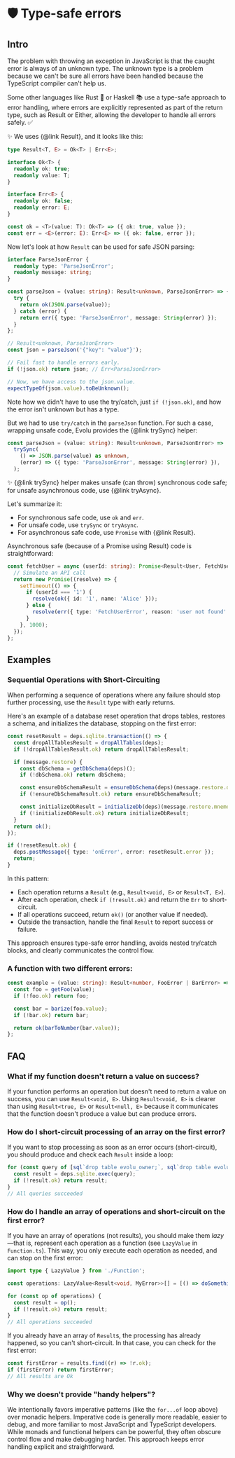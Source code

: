 # 🛡️ Type-safe errors

## Intro

The problem with throwing an exception in JavaScript is that the caught error is always of an unknown type. The unknown type is a problem because we can't be sure all errors have been handled because the TypeScript compiler can't help us.

Some other languages like Rust 🦀 or Haskell 📚 use a type-safe approach to error handling, where errors are explicitly represented as part of the return type, such as Result or Either, allowing the developer to handle all errors safely. ✅

✨ We uses {@link Result}, and it looks like this:

```typescript
type Result<T, E> = Ok<T> | Err<E>;

interface Ok<T> {
  readonly ok: true;
  readonly value: T;
}

interface Err<E> {
  readonly ok: false;
  readonly error: E;
}

const ok = <T>(value: T): Ok<T> => ({ ok: true, value });
const err = <E>(error: E): Err<E> => ({ ok: false, error });
```

Now let's look at how `Result` can be used for safe JSON parsing:

```typescript
interface ParseJsonError {
  readonly type: 'ParseJsonError';
  readonly message: string;
}

const parseJson = (value: string): Result<unknown, ParseJsonError> => {
  try {
    return ok(JSON.parse(value));
  } catch (error) {
    return err({ type: 'ParseJsonError', message: String(error) });
  }
};

// Result<unknown, ParseJsonError>
const json = parseJson('{"key": "value"}');

// Fail fast to handle errors early.
if (!json.ok) return json; // Err<ParseJsonError>

// Now, we have access to the json.value.
expectTypeOf(json.value).toBeUnknown();
```

Note how we didn't have to use the try/catch, just `if (!json.ok)`, and how the error isn't unknown but has a type.

But we had to use `try/catch` in the `parseJson` function. For such a case, wrapping unsafe code, Evolu provides the {@link trySync} helper:

```typescript
const parseJson = (value: string): Result<unknown, ParseJsonError> =>
  trySync(
    () => JSON.parse(value) as unknown,
    (error) => ({ type: 'ParseJsonError', message: String(error) }),
  );
```

✨ {@link trySync} helper makes unsafe (can throw) synchronous code safe; for unsafe asynchronous code, use {@link tryAsync}.

Let's summarize it:

- For synchronous safe code, use `ok` and `err`.
- For unsafe code, use `trySync` or `tryAsync`.
- For asynchronous safe code, use `Promise` with {@link Result}.

Asynchronous safe (because of a Promise using Result) code is straightforward:

```typescript
const fetchUser = async (userId: string): Promise<Result<User, FetchUserError>> => {
  // Simulate an API call
  return new Promise((resolve) => {
    setTimeout(() => {
      if (userId === '1') {
        resolve(ok({ id: '1', name: 'Alice' }));
      } else {
        resolve(err({ type: 'FetchUserError', reason: 'user not found' }));
      }
    }, 1000);
  });
};
```

## Examples

### Sequential Operations with Short-Circuiting

When performing a sequence of operations where any failure should stop further processing, use the `Result` type with early returns.

Here's an example of a database reset operation that drops tables, restores a schema, and initializes the database, stopping on the first error:

```typescript
const resetResult = deps.sqlite.transaction(() => {
  const dropAllTablesResult = dropAllTables(deps);
  if (!dropAllTablesResult.ok) return dropAllTablesResult;

  if (message.restore) {
    const dbSchema = getDbSchema(deps)();
    if (!dbSchema.ok) return dbSchema;

    const ensureDbSchemaResult = ensureDbSchema(deps)(message.restore.dbSchema, dbSchema.value);
    if (!ensureDbSchemaResult.ok) return ensureDbSchemaResult;

    const initializeDbResult = initializeDb(deps)(message.restore.mnemonic);
    if (!initializeDbResult.ok) return initializeDbResult;
  }
  return ok();
});

if (!resetResult.ok) {
  deps.postMessage({ type: 'onError', error: resetResult.error });
  return;
}
```

In this pattern:

- Each operation returns a `Result` (e.g., `Result<void, E>` or `Result<T, E>`).
- After each operation, check `if (!result.ok)` and return the `Err` to short-circuit.
- If all operations succeed, return `ok()` (or another value if needed).
- Outside the transaction, handle the final `Result` to report success or failure.

This approach ensures type-safe error handling, avoids nested try/catch blocks, and clearly communicates the control flow.

### A function with two different errors:

```typescript
const example = (value: string): Result<number, FooError | BarError> => {
  const foo = getFoo(value);
  if (!foo.ok) return foo;

  const bar = barize(foo.value);
  if (!bar.ok) return bar;

  return ok(barToNumber(bar.value));
};
```

## FAQ

### What if my function doesn't return a value on success?

If your function performs an operation but doesn't need to return a value on success, you can use `Result<void, E>`. Using `Result<void, E>` is clearer than using `Result<true, E>` or `Result<null, E>` because it communicates that the function doesn't produce a value but can produce errors.

### How do I short-circuit processing of an array on the first error?

If you want to stop processing as soon as an error occurs (short-circuit), you should produce and check each `Result` inside a loop:

```typescript
for (const query of [sql`drop table evolu_owner;`, sql`drop table evolu_message;`]) {
  const result = deps.sqlite.exec(query);
  if (!result.ok) return result;
}
// All queries succeeded
```

### How do I handle an array of operations and short-circuit on the first error?

If you have an array of operations (not results), you should make them _lazy_—that is, represent each operation as a function (see `LazyValue` in `Function.ts`). This way, you only execute each operation as needed, and can stop on the first error:

```typescript
import type { LazyValue } from './Function';

const operations: LazyValue<Result<void, MyError>>[] = [() => doSomething(), () => doSomethingElse()];

for (const op of operations) {
  const result = op();
  if (!result.ok) return result;
}
// All operations succeeded
```

If you already have an array of `Result`s, the processing has already happened, so you can't short-circuit. In that case, you can check for the first error:

```typescript
const firstError = results.find((r) => !r.ok);
if (firstError) return firstError;
// All results are Ok
```

### Why we doesn't provide "handy helpers"?

We intentionally favors imperative patterns (like the `for...of` loop above) over monadic helpers. Imperative code is generally more readable, easier to debug, and more familiar to most JavaScript and TypeScript developers. While monads and functional helpers can be powerful, they often obscure control flow and make debugging harder. This approach keeps error handling explicit and straightforward.
